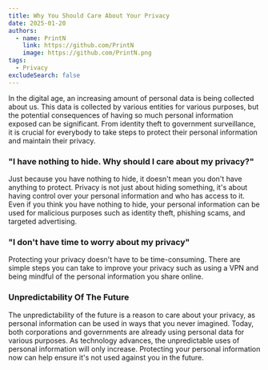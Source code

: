 ```yaml
---
title: Why You Should Care About Your Privacy
date: 2025-01-20
authors:
  - name: PrintN
    link: https://github.com/PrintN
    image: https://github.com/PrintN.png
tags:
  - Privacy
excludeSearch: false
---
```


In the digital age, an increasing amount of personal data is being collected about us. This data is collected by various entities for various purposes, but the potential consequences of having so much personal information exposed can be significant. From identity theft to government surveillance, it is crucial for everybody to take steps to protect their personal information and maintain their privacy.

### "I have nothing to hide. Why should I care about my privacy?"

Just because you have nothing to hide, it doesn't mean you don't have anything to protect. Privacy is not just about hiding something, it's about having control over your personal information and who has access to it. Even if you think you have nothing to hide, your personal information can be used for malicious purposes such as identity theft, phishing scams, and targeted advertising.

### "I don't have time to worry about my privacy"

Protecting your privacy doesn't have to be time-consuming. There are simple steps you can take to improve your privacy such as using a VPN and being mindful of the personal information you share online.

### Unpredictability Of The Future

The unpredictability of the future is a reason to care about your privacy, as personal information can be used in ways that you never imagined. Today, both corporations and governments are already using personal data for various purposes. As technology advances, the unpredictable uses of personal information will only increase. Protecting your personal information now can help ensure it's not used against you in the future.
